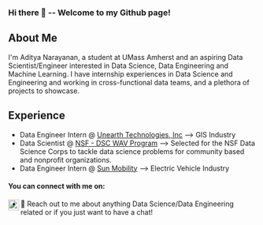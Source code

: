 ### Hi there 👋 -- Welcome to my Github page! 

## About Me

I'm Aditya Narayanan, a student at UMass Amherst and an aspiring Data Scientist/Engineer interested in Data Science, Data Engineering and Machine Learning. 
I have internship experiences in Data Science and Engineering and working in cross-functional data teams, and a plethora of projects to showcase.

## Experience

- Data Engineer Intern @ [Unearth Technologies, Inc](https://www.unearthlabs.com) --> GIS Industry
&nbsp;
- Data Scientist @ [NSF - DSC WAV Program](https://dsc-wav.github.io/www/projects.html) --> Selected for the NSF Data Science Corps to tackle data science problems for community based and nonprofit organizations.
&nbsp;
- Data Engineer Intern @ [Sun Mobility](www.sunmobility.co.in) --> Electric Vehicle Industry

#### You can connect with me on:

<a href="https://www.linkedin.com/in/aditya-nar/">
  <img align="left" alt="Aditya's LinkedIn" width="22px" src="https://cdn.jsdelivr.net/npm/simple-icons@v3/icons/linkedin.svg" />
</a>


- 💬 Reach out to me about anything Data Science/Data Engineering related or if you just want to have a chat!

<!--
**AdiNar1106/AdiNar1106** is a ✨ _special_ ✨ repository because its `README.md` (this file) appears on your GitHub profile.

Here are some ideas to get you started:

- 🔭 I’m currently working on ...
- 🌱 I’m currently learning ...
- 👯 I’m looking to collaborate on ...
- 🤔 I’m looking for help with ...
- 💬 Ask me about ...
- 📫 How to reach me: ...
- 😄 Pronouns: ...
- ⚡ Fun fact: ...
-->
